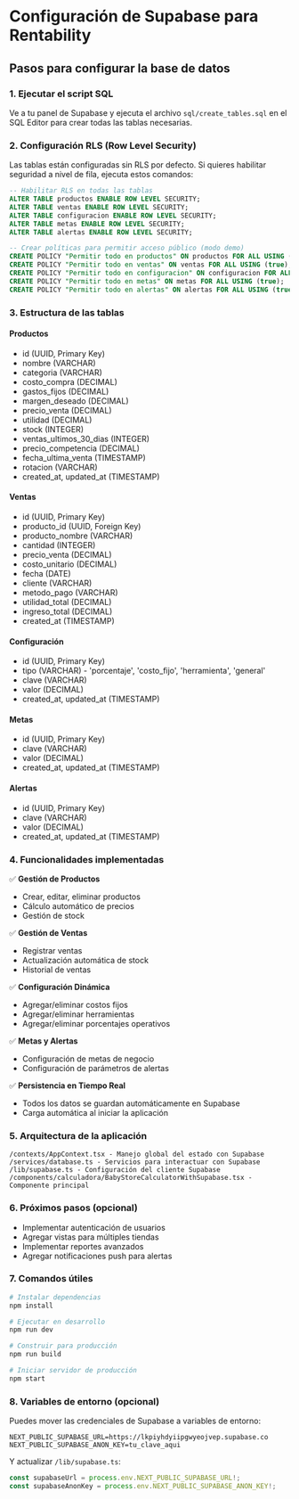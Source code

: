 # Configuración de Supabase para Rentability

## Pasos para configurar la base de datos

### 1. Ejecutar el script SQL
Ve a tu panel de Supabase y ejecuta el archivo `sql/create_tables.sql` en el SQL Editor para crear todas las tablas necesarias.

### 2. Configuración RLS (Row Level Security)
Las tablas están configuradas sin RLS por defecto. Si quieres habilitar seguridad a nivel de fila, ejecuta estos comandos:

```sql
-- Habilitar RLS en todas las tablas
ALTER TABLE productos ENABLE ROW LEVEL SECURITY;
ALTER TABLE ventas ENABLE ROW LEVEL SECURITY;
ALTER TABLE configuracion ENABLE ROW LEVEL SECURITY;
ALTER TABLE metas ENABLE ROW LEVEL SECURITY;
ALTER TABLE alertas ENABLE ROW LEVEL SECURITY;

-- Crear políticas para permitir acceso público (modo demo)
CREATE POLICY "Permitir todo en productos" ON productos FOR ALL USING (true);
CREATE POLICY "Permitir todo en ventas" ON ventas FOR ALL USING (true);
CREATE POLICY "Permitir todo en configuracion" ON configuracion FOR ALL USING (true);
CREATE POLICY "Permitir todo en metas" ON metas FOR ALL USING (true);
CREATE POLICY "Permitir todo en alertas" ON alertas FOR ALL USING (true);
```

### 3. Estructura de las tablas

#### Productos
- id (UUID, Primary Key)
- nombre (VARCHAR)
- categoria (VARCHAR)
- costo_compra (DECIMAL)
- gastos_fijos (DECIMAL)
- margen_deseado (DECIMAL)
- precio_venta (DECIMAL)
- utilidad (DECIMAL)
- stock (INTEGER)
- ventas_ultimos_30_dias (INTEGER)
- precio_competencia (DECIMAL)
- fecha_ultima_venta (TIMESTAMP)
- rotacion (VARCHAR)
- created_at, updated_at (TIMESTAMP)

#### Ventas
- id (UUID, Primary Key)
- producto_id (UUID, Foreign Key)
- producto_nombre (VARCHAR)
- cantidad (INTEGER)
- precio_venta (DECIMAL)
- costo_unitario (DECIMAL)
- fecha (DATE)
- cliente (VARCHAR)
- metodo_pago (VARCHAR)
- utilidad_total (DECIMAL)
- ingreso_total (DECIMAL)
- created_at (TIMESTAMP)

#### Configuración
- id (UUID, Primary Key)
- tipo (VARCHAR) - 'porcentaje', 'costo_fijo', 'herramienta', 'general'
- clave (VARCHAR)
- valor (DECIMAL)
- created_at, updated_at (TIMESTAMP)

#### Metas
- id (UUID, Primary Key)
- clave (VARCHAR)
- valor (DECIMAL)
- created_at, updated_at (TIMESTAMP)

#### Alertas
- id (UUID, Primary Key)
- clave (VARCHAR)
- valor (DECIMAL)
- created_at, updated_at (TIMESTAMP)

### 4. Funcionalidades implementadas

✅ **Gestión de Productos**
- Crear, editar, eliminar productos
- Cálculo automático de precios
- Gestión de stock

✅ **Gestión de Ventas**
- Registrar ventas
- Actualización automática de stock
- Historial de ventas

✅ **Configuración Dinámica**
- Agregar/eliminar costos fijos
- Agregar/eliminar herramientas
- Agregar/eliminar porcentajes operativos

✅ **Metas y Alertas**
- Configuración de metas de negocio
- Configuración de parámetros de alertas

✅ **Persistencia en Tiempo Real**
- Todos los datos se guardan automáticamente en Supabase
- Carga automática al iniciar la aplicación

### 5. Arquitectura de la aplicación

```
/contexts/AppContext.tsx - Manejo global del estado con Supabase
/services/database.ts - Servicios para interactuar con Supabase
/lib/supabase.ts - Configuración del cliente Supabase
/components/calculadora/BabyStoreCalculatorWithSupabase.tsx - Componente principal
```

### 6. Próximos pasos (opcional)

- Implementar autenticación de usuarios
- Agregar vistas para múltiples tiendas
- Implementar reportes avanzados
- Agregar notificaciones push para alertas

### 7. Comandos útiles

```bash
# Instalar dependencias
npm install

# Ejecutar en desarrollo
npm run dev

# Construir para producción
npm run build

# Iniciar servidor de producción
npm start
```

### 8. Variables de entorno (opcional)

Puedes mover las credenciales de Supabase a variables de entorno:

```env
NEXT_PUBLIC_SUPABASE_URL=https://lkpiyhdyiipgwyeojvep.supabase.co
NEXT_PUBLIC_SUPABASE_ANON_KEY=tu_clave_aqui
```

Y actualizar `/lib/supabase.ts`:

```typescript
const supabaseUrl = process.env.NEXT_PUBLIC_SUPABASE_URL!;
const supabaseAnonKey = process.env.NEXT_PUBLIC_SUPABASE_ANON_KEY!;
```